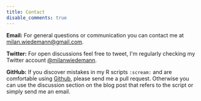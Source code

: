 ```yaml
---
title: Contact
disable_comments: true
---
```


**Email:** For general questions or communication you can contact me at [milan.wiedemann@gmail.com](mailto:milan.wiedemann@gmail.com). 

**Twitter:** For open discussions feel free to tweet, I'm regularly checking my Twitter account [@milanwiedemann](https://twitter.com/milanwiedemann).

**GitHub:** If you discover mistakes in my R scripts `:scream:` and are comfortable using [Github](https://github.com/milanwiedemann), please send me a pull request.
Otherwise you can use the discussion section on the blog post that refers to the script or simply send me an email.

